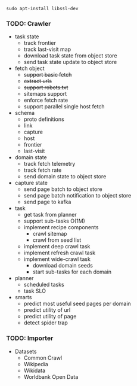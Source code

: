 ```
sudo apt-install libssl-dev
```

### TODO: Crawler
* task state
  * track frontier
  * track last-visit map
  * download task state from object store
  * send task state update to object store
* fetch object
  * ~~support basic fetch~~
  * ~~extract urls~~
  * ~~support robots.txt~~
  * sitemaps support
  * enforce fetch rate
  * support parallel single host fetch
* schema
  * proto definitions
  * link
  * capture
  * host
  * frontier
  * last-visit
* domain state
  * track fetch telemetry
  * track fetch rate
  * send domain state to object store
* capture state
  * send page batch to object store
  * send page batch notification to object store
  * send page to kafka
* task
  * get task from planner
  * support sub-tasks O(1M)
  * implement recipe components
    * crawl sitemap
    * crawl from seed list
  * implement deep crawl task
  * implement refresh crawl task
  * implement wide-crawl task
    * download domain seeds
    * start sub-tasks for each domain    
* planner
  * scheduled tasks
  * task SLO
* smarts
  * predict most useful seed pages per domain
  * predict utility of url
  * predict utility of page
  * detect spider trap

### TODO: Importer
* Datasets
  * Common Crawl
  * Wikipedia
  * Wikidata
  * Worldbank Open Data

